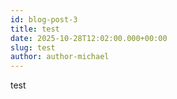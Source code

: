 ```yaml
---
id: blog-post-3
title: test
date: 2025-10-28T12:02:00.000+00:00
slug: test
author: author-michael
---
```

test
